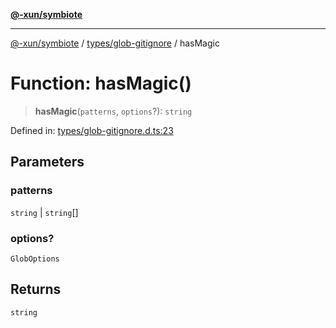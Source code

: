 [**@-xun/symbiote**](../../../README.md)

***

[@-xun/symbiote](../../../README.md) / [types/glob-gitignore](../README.md) / hasMagic

# Function: hasMagic()

> **hasMagic**(`patterns`, `options`?): `string`

Defined in: [types/glob-gitignore.d.ts:23](https://github.com/Xunnamius/symbiote/blob/9d125f863e55b05b020914ff4ddfee626423b9b7/types/glob-gitignore.d.ts#L23)

## Parameters

### patterns

`string` | `string`[]

### options?

`GlobOptions`

## Returns

`string`
